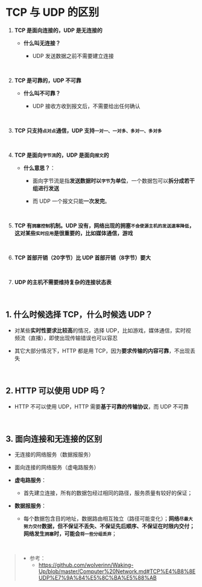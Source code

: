 # **TCP 与 UDP 的区别**

1. **TCP 是面向连接的，UDP 是无连接的**

    - **什么叫无连接？**
        
        - UDP 发送数据之前不需要建立连接

<br>

2. **TCP 是可靠的，UDP 不可靠**

    - **什么叫不可靠？**
        
        - UDP 接收方收到报文后，不需要给出任何确认

<br>

3. **TCP 只支持```点对点```通信，UDP 支持```一对一、一对多、多对一、多对多```**

<br>

4. **TCP 是面向```字节流```的，UDP 是面向```报文```的**

    - **什么意思？**：

        - 面向字节流是指**发送数据时以`字节`为单位**，一个数据包可以**拆分成若干组进行发送**
        
        - 而 UDP 一个报文只能**一次发完**。

<br>

5. **TCP 有`拥塞控制`机制。UDP 没有，网络出现的拥塞```不会使源主机的发送速率降低```，这对某些```实时应用```是很重要的，比如媒体通信，游戏**

<br>

6. **TCP 首部开销（20字节）比 UDP 首部开销（8字节）要大**

<br>

7. **UDP 的主机不需要维持复杂的连接状态表**

<br>

## **1. 什么时候选择 TCP，什么时候选 UDP？**
- 对某些**实时性要求比较高**的情况，选择 UDP，比如游戏，媒体通信，实时视频流（直播），即使出现传输错误也可以容忍

- 其它大部分情况下，HTTP 都是用 TCP，因为**要求传输的内容可靠**，不出现丢失

<br>

## **2. HTTP 可以使用 UDP 吗？**
- HTTP 不可以使用 UDP，HTTP 需要**基于可靠的传输协议**，而 UDP 不可靠

<br>

## **3. 面向连接和无连接的区别**
- 无连接的网络服务（数据报服务）

- 面向连接的网络服务（虚电路服务）

- **虚电路服务**：
    - 首先建立连接，所有的数据包经过相同的路径，服务质量有较好的保证；

- **数据报服务**：

    - 每个数据包含目的地址，数据路由相互独立（路径可能变化）；**网络```尽最大努力交付```数据，但不保证不丢失、不保证先后顺序、不保证在时限内交付；网络发生```拥塞```时，可能会```将一些分组丢弃```**；

<br>

> - 参考：
>   - https://github.com/wolverinn/Waking-Up/blob/master/Computer%20Network.md#TCP%E4%B8%8EUDP%E7%9A%84%E5%8C%BA%E5%88%AB